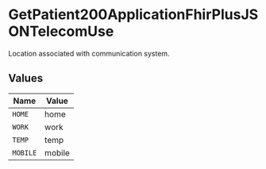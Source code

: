 # GetPatient200ApplicationFhirPlusJSONTelecomUse

Location associated with communication system.


## Values

| Name     | Value    |
| -------- | -------- |
| `HOME`   | home     |
| `WORK`   | work     |
| `TEMP`   | temp     |
| `MOBILE` | mobile   |